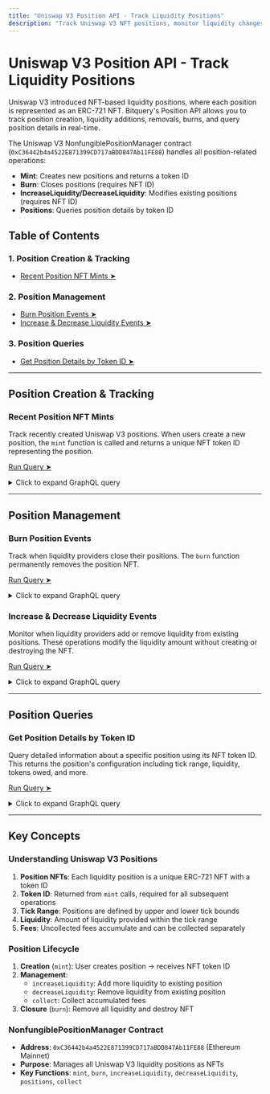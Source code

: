 ```yaml
---
title: "Uniswap V3 Position API - Track Liquidity Positions"
description: "Track Uniswap V3 NFT positions, monitor liquidity changes, position creation, and position management using Bitquery's Position API."
---
```


# Uniswap V3 Position API - Track Liquidity Positions

Uniswap V3 introduced NFT-based liquidity positions, where each position is represented as an ERC-721 NFT. Bitquery's Position API allows you to track position creation, liquidity additions, removals, burns, and query position details in real-time.

The Uniswap V3 NonfungiblePositionManager contract (`0xC36442b4a4522E871399CD717aBDD847Ab11FE88`) handles all position-related operations:
- **Mint**: Creates new positions and returns a token ID
- **Burn**: Closes positions (requires NFT ID)
- **IncreaseLiquidity/DecreaseLiquidity**: Modifies existing positions (requires NFT ID)
- **Positions**: Queries position details by token ID

<Head>
  <meta name="title" content="Uniswap V3 Position NFT API - Track Liquidity Positions on Ethereum" />
  <meta name="description" content="Monitor Uniswap V3 NFT positions, track liquidity providers, position creation, and position management using Bitquery's real-time Position API." />
  <meta name="keywords" content="Uniswap V3 API,Uniswap positions API,Uniswap NFT positions,Uniswap liquidity API,Ethereum liquidity positions,DeFi position tracking,Uniswap V3 liquidity provider,NFT position API,Bitquery API,Uniswap position management,liquidity provider analytics,Uniswap V3 positions tracking,DeFi analytics API" />
  <meta name="robots" content="index, follow" />
  <meta httpEquiv="Content-Type" content="text/html; charset=utf-8" />
  <meta name="language" content="English" />

  <meta property="og:type" content="website" />
  <meta
    property="og:title"
    content="Uniswap V3 Position NFT API - Track Liquidity Positions"
  />
  <meta
    property="og:description"
    content="Track Uniswap V3 NFT positions, liquidity changes, and position analytics with Bitquery's real-time API."
  />

  <meta property="twitter:card" content="summary_large_image" />
  <meta property="twitter:title" content="Uniswap V3 Position NFT API - Liquidity Position Tracking" />
  <meta property="twitter:description" content="Monitor Uniswap V3 positions, track liquidity providers, and analyze position changes in real-time." />
</Head>


## Table of Contents

### 1. Position Creation & Tracking
- [Recent Position NFT Mints ➤](#recent-position-nft-mints)

### 2. Position Management
- [Burn Position Events ➤](#burn-position-events)
- [Increase & Decrease Liquidity Events ➤](#increase--decrease-liquidity-events)

### 3. Position Queries
- [Get Position Details by Token ID ➤](#get-position-details-by-token-id)

---

## Position Creation & Tracking

### Recent Position NFT Mints

Track recently created Uniswap V3 positions. When users create a new position, the `mint` function is called and returns a unique NFT token ID representing the position.

[Run Query ➤](https://ide.bitquery.io/recent-uniswap-position-NFTs-mint_1)

<details>
  <summary>Click to expand GraphQL query</summary>

```graphql
query RecentPositionsRealtime {
  EVM(network: eth) {
    Calls(
      where: {
        Call: {
          Signature: { Name: { is: "mint" } }
          To: { is: "0xC36442b4a4522E871399CD717aBDD847Ab11FE88" }
        }
      }
      limit: { count: 100 }
      orderBy: { descending: Block_Number }
    ) {
      Arguments {
        Index
        Name
        Type
        Path {
          Name
          Index
        }
        Value {
          ... on EVM_ABI_Address_Value_Arg {
            address
          }
          ... on EVM_ABI_BigInt_Value_Arg {
            bigInteger
          }
          ... on EVM_ABI_Bytes_Value_Arg {
            hex
          }
          ... on EVM_ABI_Boolean_Value_Arg {
            bool
          }
          ... on EVM_ABI_String_Value_Arg {
            string
          }
          ... on EVM_ABI_Integer_Value_Arg {
            integer
          }
        }
      }
      Call {
        Signature {
          Name
        }
        To
        Value
        ValueInUSD
        From
      }
      Transaction {
        position_creator: From
        To
        Hash
        ValueInUSD
        Value
        Time
      }
      Block {
        Number
        Time
      }
      Returns {
        Value {
          ... on EVM_ABI_Boolean_Value_Arg {
            bool
          }
          ... on EVM_ABI_Bytes_Value_Arg {
            hex
          }
          ... on EVM_ABI_BigInt_Value_Arg {
            bigInteger
          }
          ... on EVM_ABI_Address_Value_Arg {
            address
          }
          ... on EVM_ABI_String_Value_Arg {
            string
          }
          ... on EVM_ABI_Integer_Value_Arg {
            integer
          }
        }
        Type
        Name
      }
    }
  }
}
```

</details>

---

## Position Management

### Burn Position Events

Track when liquidity providers close their positions. The `burn` function permanently removes the position NFT.

[Run Query ➤](https://ide.bitquery.io/Uniswap-v3-weth-usdt-burn-calls-only)

<details>
  <summary>Click to expand GraphQL query</summary>

```graphql
query LiquidityBurnEvents {
  EVM(dataset: archive, network: eth) {
    Calls(
      where: {
        Call: {
          Signature: { Name: { is: "burn" } }
          To: { is: "0xC36442b4a4522E871399CD717aBDD847Ab11FE88" }
        }
        Block: { Date: { after: "2025-09-20", before: "2025-09-22" } }
      }
      limit: { count: 10 }
    ) {
      Arguments {
        Index
        Name
        Type
        Path {
          Name
          Index
        }
        Value {
          ... on EVM_ABI_Address_Value_Arg {
            address
          }
          ... on EVM_ABI_BigInt_Value_Arg {
            bigInteger
          }
          ... on EVM_ABI_Bytes_Value_Arg {
            hex
          }
          ... on EVM_ABI_Boolean_Value_Arg {
            bool
          }
          ... on EVM_ABI_String_Value_Arg {
            string
          }
          ... on EVM_ABI_Integer_Value_Arg {
            integer
          }
        }
      }
      Call {
        Signature {
          Name
        }
        To
        Value
        ValueInUSD
        From
      }
      Transaction {
        From
        To
        Hash
        ValueInUSD
        Value
        Time
      }
      Block {
        Number
        Time
      }
    }
  }
}
```

</details>

### Increase & Decrease Liquidity Events

Monitor when liquidity providers add or remove liquidity from existing positions. These operations modify the liquidity amount without creating or destroying the NFT.

[Run Query ➤](https://ide.bitquery.io/uniswap-v3-weth-usdt-increase-decrease)

<details>
  <summary>Click to expand GraphQL query</summary>

```graphql
query LiquidityChangeEvents {
  EVM(dataset: archive, network: eth) {
    Calls(
      where: {
        Call: {
          Signature: { Name: { in: ["increaseLiquidity", "decreaseLiquidity"] } }
          To: { is: "0xC36442b4a4522E871399CD717aBDD847Ab11FE88" }
        }
        Block: { Date: { after: "2025-09-20", before: "2025-09-22" } }
      }
      limit: { count: 10 }
    ) {
      Arguments {
        Index
        Name
        Type
        Path {
          Name
          Index
        }
        Value {
          ... on EVM_ABI_Address_Value_Arg {
            address
          }
          ... on EVM_ABI_BigInt_Value_Arg {
            bigInteger
          }
          ... on EVM_ABI_Bytes_Value_Arg {
            hex
          }
          ... on EVM_ABI_Boolean_Value_Arg {
            bool
          }
          ... on EVM_ABI_String_Value_Arg {
            string
          }
          ... on EVM_ABI_Integer_Value_Arg {
            integer
          }
        }
      }
      Call {
        Signature {
          Name
        }
        To
        Value
        ValueInUSD
        From
      }
      Transaction {
        From
        To
        Hash
        ValueInUSD
        Value
        Time
      }
      Block {
        Number
        Time
      }
    }
  }
}
```

</details>

---

## Position Queries

### Get Position Details by Token ID

Query detailed information about a specific position using its NFT token ID. This returns the position's configuration including tick range, liquidity, tokens owed, and more.

[Run Query ➤](https://ide.bitquery.io/uniswap-v3-weth-usdt-positions-of-tokenid-with-returns)

<details>
  <summary>Click to expand GraphQL query</summary>

```graphql
query PositionDetailsByTokenId {
  EVM(dataset: archive, network: eth) {
    Calls(
      where: {
        Call: {
          Signature: { Name: { is: "positions" } }
          To: { is: "0xC36442b4a4522E871399CD717aBDD847Ab11FE88" }
        }
        Block: { Date: { after: "2025-09-20", before: "2025-09-22" } }
        Arguments: { includes: { Value: { BigInteger: { eq: "783837" } } } }
      }
      limit: { count: 10 }
      orderBy: { descending: Block_Number }
    ) {
      Arguments {
        Index
        Name
        Type
        Path {
          Name
          Index
        }
        Value {
          ... on EVM_ABI_Address_Value_Arg {
            address
          }
          ... on EVM_ABI_BigInt_Value_Arg {
            bigInteger
          }
          ... on EVM_ABI_Bytes_Value_Arg {
            hex
          }
          ... on EVM_ABI_Boolean_Value_Arg {
            bool
          }
          ... on EVM_ABI_String_Value_Arg {
            string
          }
          ... on EVM_ABI_Integer_Value_Arg {
            integer
          }
        }
      }
      Call {
        Signature {
          Name
        }
        To
        Value
        ValueInUSD
        From
      }
      Transaction {
        From
        To
        Hash
        ValueInUSD
        Value
        Time
      }
      Block {
        Number
        Time
      }
      Returns {
        Value {
          ... on EVM_ABI_Boolean_Value_Arg {
            bool
          }
          ... on EVM_ABI_Bytes_Value_Arg {
            hex
          }
          ... on EVM_ABI_BigInt_Value_Arg {
            bigInteger
          }
          ... on EVM_ABI_Address_Value_Arg {
            address
          }
          ... on EVM_ABI_String_Value_Arg {
            string
          }
          ... on EVM_ABI_Integer_Value_Arg {
            integer
          }
        }
        Type
        Name
      }
    }
  }
}
```

</details>

---

## Key Concepts

### Understanding Uniswap V3 Positions

1. **Position NFTs**: Each liquidity position is a unique ERC-721 NFT with a token ID
2. **Token ID**: Returned from `mint` calls, required for all subsequent operations
3. **Tick Range**: Positions are defined by upper and lower tick bounds
4. **Liquidity**: Amount of liquidity provided within the tick range
5. **Fees**: Uncollected fees accumulate and can be collected separately

### Position Lifecycle

1. **Creation** (`mint`): User creates position → receives NFT token ID
2. **Management**:
   - `increaseLiquidity`: Add more liquidity to existing position
   - `decreaseLiquidity`: Remove liquidity from existing position
   - `collect`: Collect accumulated fees
3. **Closure** (`burn`): Remove all liquidity and destroy NFT

### NonfungiblePositionManager Contract

- **Address**: `0xC36442b4a4522E871399CD717aBDD847Ab11FE88` (Ethereum Mainnet)
- **Purpose**: Manages all Uniswap V3 liquidity positions as NFTs
- **Key Functions**: `mint`, `burn`, `increaseLiquidity`, `decreaseLiquidity`, `positions`, `collect`



